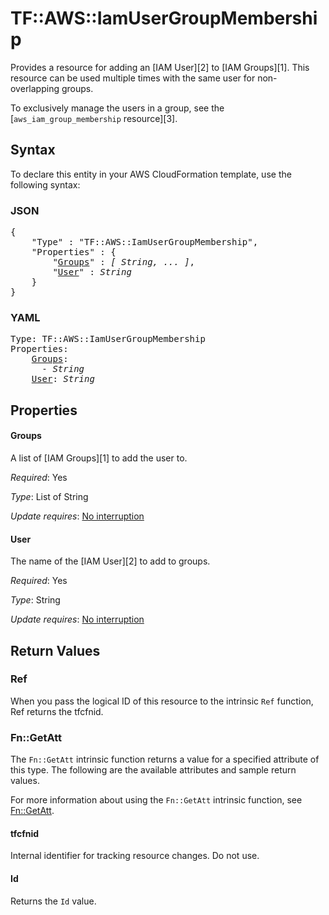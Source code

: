# TF::AWS::IamUserGroupMembership

Provides a resource for adding an [IAM User][2] to [IAM Groups][1]. This
resource can be used multiple times with the same user for non-overlapping
groups.

To exclusively manage the users in a group, see the
[`aws_iam_group_membership` resource][3].

## Syntax

To declare this entity in your AWS CloudFormation template, use the following syntax:

### JSON

<pre>
{
    "Type" : "TF::AWS::IamUserGroupMembership",
    "Properties" : {
        "<a href="#groups" title="Groups">Groups</a>" : <i>[ String, ... ]</i>,
        "<a href="#user" title="User">User</a>" : <i>String</i>
    }
}
</pre>

### YAML

<pre>
Type: TF::AWS::IamUserGroupMembership
Properties:
    <a href="#groups" title="Groups">Groups</a>: <i>
      - String</i>
    <a href="#user" title="User">User</a>: <i>String</i>
</pre>

## Properties

#### Groups

A list of [IAM Groups][1] to add the user to.

_Required_: Yes

_Type_: List of String

_Update requires_: [No interruption](https://docs.aws.amazon.com/AWSCloudFormation/latest/UserGuide/using-cfn-updating-stacks-update-behaviors.html#update-no-interrupt)

#### User

The name of the [IAM User][2] to add to groups.

_Required_: Yes

_Type_: String

_Update requires_: [No interruption](https://docs.aws.amazon.com/AWSCloudFormation/latest/UserGuide/using-cfn-updating-stacks-update-behaviors.html#update-no-interrupt)

## Return Values

### Ref

When you pass the logical ID of this resource to the intrinsic `Ref` function, Ref returns the tfcfnid.

### Fn::GetAtt

The `Fn::GetAtt` intrinsic function returns a value for a specified attribute of this type. The following are the available attributes and sample return values.

For more information about using the `Fn::GetAtt` intrinsic function, see [Fn::GetAtt](https://docs.aws.amazon.com/AWSCloudFormation/latest/UserGuide/intrinsic-function-reference-getatt.html).

#### tfcfnid

Internal identifier for tracking resource changes. Do not use.

#### Id

Returns the <code>Id</code> value.

